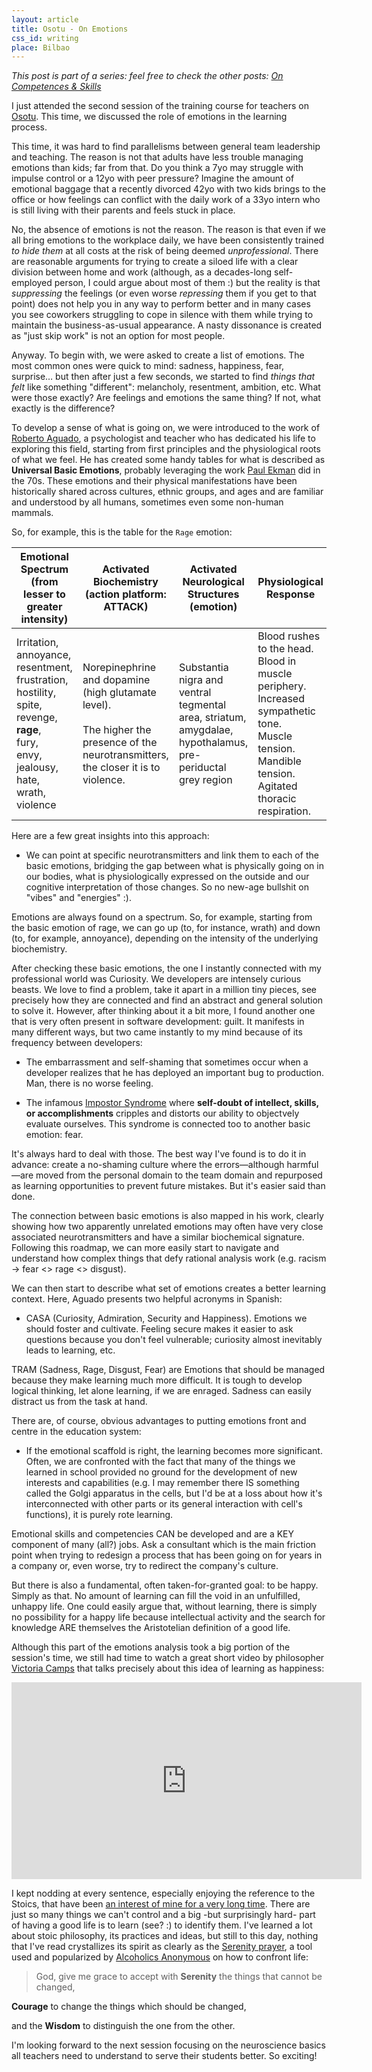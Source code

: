 ```yaml
---
layout: article
title: Osotu - On Emotions
css_id: writing
place: Bilbao
---
```


_This post is part of a series: feel free to check the other posts: [On Competences & Skills](https://aitor.is/writing-on/Osotu-learning-session-one)_

I just attended the second session of the training course for teachers on [Osotu](https://fundazioa.osotu.org/). This time, we discussed the role of emotions in the learning process. 

This time, it was hard to find parallelisms between general team leadership and teaching. The reason is not that adults have less trouble managing emotions than kids; far from that. Do you think a 7yo may struggle with impulse control or a 12yo with peer pressure? Imagine the amount of emotional baggage that a recently divorced 42yo with two kids brings to the office or how feelings can conflict with the daily work of a 33yo intern who is still living with their parents and feels stuck in place. 

No, the absence of emotions is not the reason. The reason is that even if we all bring emotions to the workplace daily, we have been consistently trained _to hide them_ at all costs at the risk of being deemed _unprofessional_. There are reasonable arguments for trying to create a siloed life with a clear division between home and work (although, as a decades-long self-employed person, I could argue about most of them :) but the reality is that _suppressing_ the feelings (or even worse _repressing_ them if you get to that point) does not help you in any way to perform better and in many cases you see coworkers struggling to cope in silence with them while trying to maintain the business-as-usual appearance. A nasty dissonance is created as "just skip work" is not an option for most people.       

Anyway. To begin with, we were asked to create a list of emotions. The most common ones were quick to mind: sadness, happiness, fear, surprise… but then after just a few seconds, we started to find _things that felt_ like something "different": melancholy, resentment, ambition, etc. What were those exactly? Are feelings and emotions the same thing? If not, what exactly is the difference? 

To develop a sense of what is going on, we were introduced to the work of [Roberto Aguado](https://robertoaguado.com/), a psychologist and teacher who has dedicated his life to exploring this field, starting from first principles and the physiological roots of what we feel. He has created some handy tables for what is described as **Universal Basic Emotions**, probably leveraging the work [Paul Ekman](https://www.paulekman.com/universal-emotions/) did in the 70s. These emotions and their physical manifestations have been historically shared across cultures, ethnic groups, and ages and are familiar and understood by all humans, sometimes even some non-human mammals.    

So, for example, this is the table for the `Rage` emotion:

| Emotional Spectrum (from lesser to greater intensity)                                                                                                                            | Activated Biochemistry (action platform: ATTACK)                                                                                            | Activated Neurological Structures (emotion)                                                                | Physiological Response                                                                                                                                            | Body and Facial Communication                                                                                                                   |
| -------------------------------------------------------------------------------------------------------------------------------------------------------------------------------- | ------------------------------------------------------------------------------------------------------------------------------------------- | ---------------------------------------------------------------------------------------------------------- | ----------------------------------------------------------------------------------------------------------------------------------------------------------------- | ----------------------------------------------------------------------------------------------------------------------------------------------- |
| Irritation, <br>annoyance, <br>resentment, frustration, <br>hostility, <br>spite, <br>revenge, <br>**rage**, <br>fury, <br>envy, <br>jealousy, <br>hate, <br>wrath, <br>violence | Norepinephrine and dopamine (high glutamate level). <br><br>The higher the presence of the neurotransmitters, the closer it is to violence. | Substantia nigra and ventral tegmental area, striatum, amygdalae, hypothalamus, pre-periductal grey region | Blood rushes to the head. <br>Blood in muscle periphery.<br>Increased sympathetic tone.<br>Muscle tension.<br>Mandible tension.<br>Agitated thoracic respiration. | Thinned lips. <br>Raised upper eyelids. <br>Lowered eyebrows. <br>Guttural voice tone. <br>Sighs. <br>Agitated breathing.<br>Sensation of heat. |

Here are a few great insights into this approach:

- We can point at specific neurotransmitters and link them to each of the basic emotions, bridging the gap between what is physically going on in our bodies, what is physiologically expressed on the outside and our cognitive interpretation of those changes. So no new-age bullshit on "vibes" and "energies" :).

Emotions are always found on a spectrum. So, for example, starting from the basic emotion of rage, we can go up (to, for instance, wrath) and down (to, for example, annoyance), depending on the intensity of the underlying biochemistry.   

After checking these basic emotions, the one I instantly connected with my professional world was Curiosity. We developers are intensely curious beasts. We love to find a problem, take it apart in a million tiny pieces, see precisely how they are connected and find an abstract and general solution to solve it. However, after thinking about it a bit more, I found another one that is very often present in software development: guilt. It manifests in many different ways, but two came instantly to my mind because of its frequency between developers:

- The embarrassment and self-shaming that sometimes occur when a developer realizes that he has deployed an important bug to production. Man, there is no worse feeling. 

- The infamous [Impostor Syndrome](https://www.wikiwand.com/en/Impostor_syndrome) where **self-doubt of intellect, skills, or accomplishments** cripples and distorts our ability to objectvely evaluate ourselves. This syndrome is connected too to another basic emotion: fear.   

It's always hard to deal with those. The best way I've found is to do it in advance: create a no-shaming culture where the errors—although harmful—are moved from the personal domain to the team domain and repurposed as learning opportunities to prevent future mistakes. But it's easier said than done.    

The connection between basic emotions is also mapped in his work, clearly showing how two apparently unrelated emotions may often have very close associated neurotransmitters and have a similar biochemical signature. Following this roadmap, we can more easily start to navigate and understand how complex things that defy rational analysis work (e.g. racism -> fear <> rage <> disgust). 

We can then start to describe what set of emotions creates a better learning context. Here, Aguado presents two helpful acronyms in Spanish:

- CASA (Curiosity, Admiration, Security and Happiness). Emotions we should foster and cultivate. Feeling secure makes it easier to ask questions because you don't feel vulnerable; curiosity almost inevitably leads to learning, etc.  

TRAM (Sadness, Rage, Disgust, Fear) are Emotions that should be managed because they make learning much more difficult. It is tough to develop logical thinking, let alone learning, if we are enraged. Sadness can easily distract us from the task at hand.

There are, of course, obvious advantages to putting emotions front and centre in the education system: 

- If the emotional scaffold is right, the learning becomes more significant. Often, we are confronted with the fact that many of the things we learned in school provided no ground for the development of new interests and capabilities (e.g. I may remember there IS something called the Golgi apparatus in the cells, but I'd be at a loss about how it's interconnected with other parts or its general interaction with cell's functions), it is purely rote learning.

Emotional skills and competencies CAN be developed and are a KEY component of many (all?) jobs. Ask a consultant which is the main friction point when trying to redesign a process that has been going on for years in a company or, even worse, try to redirect the company's culture.

But there is also a fundamental, often taken-for-granted goal: to be happy. Simply as that. No amount of learning can fill the void in an unfulfilled, unhappy life. One could easily argue that, without learning, there is simply no possibility for a happy life because intellectual activity and the search for knowledge ARE themselves the Aristotelian definition of a good life. 

Although this part of the emotions analysis took a big portion of the session's time, we still had time to watch a great short video by philosopher [Victoria Camps](https://www.wikiwand.com/en/Victoria_Camps) that talks precisely about this idea of learning as happiness:

<iframe width="560" height="315" src="https://www.youtube.com/embed/cMIpGnoZ8Sc?si=y0c-A3gozoGJ95Qe" title="YouTube video player" frameborder="0" allow="accelerometer; autoplay; clipboard-write; encrypted-media; gyroscope; picture-in-picture; web-share" referrerpolicy="strict-origin-when-cross-origin" allowfullscreen></iframe>

I kept nodding at every sentence, especially enjoying the reference to the Stoics, that have been [an interest of mine for a very long time](https://twitter.com/_aitor/status/764068915248975873). There are just so many things we can't control and a big -but surprisingly hard- part of having a good life is to learn (see? :) to identify them. I've learned a lot about stoic philosophy, its practices and ideas, but still to this day, nothing that I've read crystallizes its spirit as clearly as the [Serenity prayer](https://www.wikiwand.com/en/Serenity_Prayer), a tool used and popularized by [Alcoholics Anonymous](https://www.wikiwand.com/en/Alcoholics_Anonymous) on how to confront life:

> God, give me grace to accept with **Serenity** the things that cannot be changed,

**Courage** to change the things which should be changed,

and the **Wisdom** to distinguish the one from the other.

I'm looking forward to the next session focusing on the neuroscience basics all teachers need to understand to serve their students better. So exciting! 
